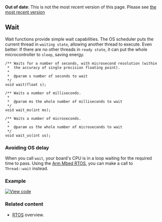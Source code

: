 <span class="warnings">**Out of date**: This is not the most recent version of this page. Please see [the most recent version](y)</span>
## Wait

Wait functions provide simple wait capabilities. The OS scheduler puts the current thread in `waiting state`, allowing another thread to execute. Even better: If there are no other threads in `ready state`, it can put the whole microcontroller to `sleep`, saving energy.

```
/** Waits for a number of seconds, with microsecond resolution (within
 *  the accuracy of single precision floating point).
 *
 *  @param s number of seconds to wait
 */
void wait(float s);

/** Waits a number of milliseconds.
 *
 *  @param ms the whole number of milliseconds to wait
 */
void wait_ms(int ms);

/** Waits a number of microseconds.
 *
 *  @param us the whole number of microseconds to wait
 */
void wait_us(int us);
```

### Avoiding OS delay

When you call `wait`, your board's CPU is in a loop waiting for the required time to pass. Using the <a href="/docs/v5.6/reference/rtos.html" target="_blank">Arm Mbed RTOS</a>, you can make a call to `Thread::wait` instead.

### Example

[![View code](https://www.mbed.com/embed/?url=https://os.mbed.com/teams/mbed_example/code/wait_ex_1/)](https://os.mbed.com/teams/mbed_example/code/wait_ex_1/file/7d249aa3d880/main.cpp)

### Related content

- <a href="/docs/v5.6/reference/rtos.html" target="_blank">RTOS</a> overview.
